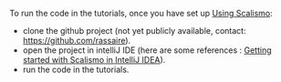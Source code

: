 
To run the code in the tutorials, once you have set up [Using Scalismo](https://scalismo.org/docs/):
- clone the github project (not yet publicly available, contact: https://github.com/rassaire).
- open the project in intelliJ IDE (here are some references : [Getting started with Scalismo in IntelliJ IDEA](https://scalismo.org/docs/ide)).
- run the code in the tutorials.
